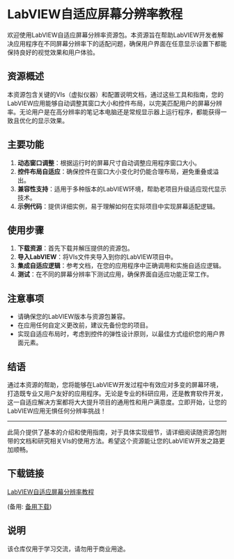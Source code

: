 # LabVIEW自适应屏幕分辨率教程

欢迎使用LabVIEW自适应屏幕分辨率资源包。本资源旨在帮助LabVIEW开发者解决应用程序在不同屏幕分辨率下的适配问题，确保用户界面在任意显示设置下都能保持良好的视觉效果和用户体验。

## 资源概述

本资源包含关键的VIs（虚拟仪器）和配置说明文档，通过这些工具和指南，您的LabVIEW应用能够自动调整其窗口大小和控件布局，以完美匹配用户的屏幕分辨率。无论用户是在高分辨率的笔记本电脑还是常规显示器上运行程序，都能获得一致且优化的显示效果。

## 主要功能

1. **动态窗口调整**：根据运行时的屏幕尺寸自动调整应用程序窗口大小。
2. **控件布局自适应**：确保控件在窗口大小变化时仍能合理布局，避免重叠或溢出。
3. **兼容性支持**：适用于多种版本的LabVIEW环境，帮助老项目升级适应现代显示技术。
4. **示例代码**：提供详细实例，易于理解如何在实际项目中实现屏幕适配逻辑。

## 使用步骤

1. **下载资源**：首先下载并解压提供的资源包。
2. **导入LabVIEW**：将VIs文件夹导入到你的LabVIEW项目中。
3. **集成自适应逻辑**：参考文档，在您的应用程序中正确调用和实施自适应逻辑。
4. **测试**：在不同的屏幕分辨率下测试应用，确保界面自适应功能正常工作。

## 注意事项

- 请确保您的LabVIEW版本与资源包兼容。
- 在应用任何自定义更改前，建议先备份您的项目。
- 实现自适应布局时，考虑到控件的弹性设计原则，以最佳方式组织您的用户界面元素。

## 结语

通过本资源的帮助，您将能够在LabVIEW开发过程中有效应对多变的屏幕环境，打造既专业又用户友好的应用程序。无论是专业的科研应用，还是教育软件开发，这一自适应解决方案都将大大提升项目的通用性和用户满意度。立即开始，让您的LabVIEW应用无惧任何分辨率挑战！

---

此简介提供了基本的介绍和使用指南，对于具体实现细节，请详细阅读随资源包附带的文档和研究相关VIs的使用方法。希望这个资源能让您的LabVIEW开发之路更加顺畅。

## 下载链接
[LabVIEW自适应屏幕分辨率教程](https://pan.quark.cn/s/a7fc7da99dfa) 

(备用: [备用下载](https://pan.baidu.com/s/14q-vZuUYjPLKSIix1UMOxg?pwd=1234))

## 说明

该仓库仅用于学习交流，请勿用于商业用途。
